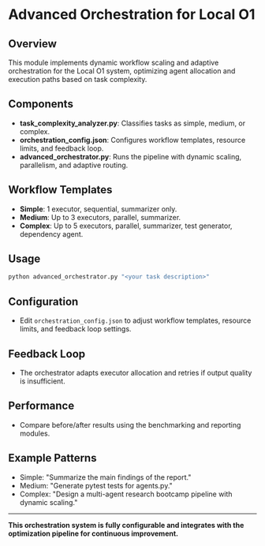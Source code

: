 # Advanced Orchestration for Local O1

## Overview
This module implements dynamic workflow scaling and adaptive orchestration for the Local O1 system, optimizing agent allocation and execution paths based on task complexity.

## Components
- **task_complexity_analyzer.py**: Classifies tasks as simple, medium, or complex.
- **orchestration_config.json**: Configures workflow templates, resource limits, and feedback loop.
- **advanced_orchestrator.py**: Runs the pipeline with dynamic scaling, parallelism, and adaptive routing.

## Workflow Templates
- **Simple**: 1 executor, sequential, summarizer only.
- **Medium**: Up to 3 executors, parallel, summarizer.
- **Complex**: Up to 5 executors, parallel, summarizer, test generator, dependency agent.

## Usage
```sh
python advanced_orchestrator.py "<your task description>"
```

## Configuration
- Edit `orchestration_config.json` to adjust workflow templates, resource limits, and feedback loop settings.

## Feedback Loop
- The orchestrator adapts executor allocation and retries if output quality is insufficient.

## Performance
- Compare before/after results using the benchmarking and reporting modules.

## Example Patterns
- Simple: "Summarize the main findings of the report."
- Medium: "Generate pytest tests for agents.py."
- Complex: "Design a multi-agent research bootcamp pipeline with dynamic scaling."

---

**This orchestration system is fully configurable and integrates with the optimization pipeline for continuous improvement.**
